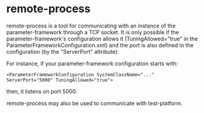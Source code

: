 # remote-process

remote-process is a tool for communicating with an instance of the
parameter-framework through a TCP socket.  It is only possible if the
parameter-framework's configuration allows it (TuningAllowed="true" in the
ParameterFrameworkConfiguration.xml) and the port is also defined in the
configuration (by the "ServerPort" attribute):

For instance, if your parameter-framework configuration starts with:

    <ParameterFrameworkConfiguration SystemClassName="..." ServerPort="5000" TuningAllowed="true">

then, it listens on port 5000.

remote-process may also be used to communicate with test-platform.
